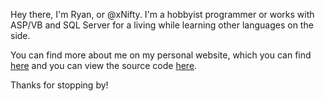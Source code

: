 <!---
- 👋 Hi, I’m @xNifty
- 👀 I’m interested in ...
- 🌱 I’m currently learning ...
- 💞️ I’m looking to collaborate on ...
- 📫 How to reach me ...

xNifty/xNifty is a ✨ special ✨ repository because its `README.md` (this file) appears on your GitHub profile.
You can click the Preview link to take a look at your changes.
--->
Hey there, I'm Ryan, or @xNifty. I'm a hobbyist programmer or works with ASP/VB and SQL Server for a living while learning other languages on the side.

You can find more about me on my personal website, which you can find [here](https://ryanmalacina.com) and you can view the source code [here](https://github.com/xnifty/ryanmalacina.com).

Thanks for stopping by!

